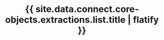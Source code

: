 ---
# -------------------------- #
#      ENDPOINT DETAILS      #
# -------------------------- #

product-type: "connect"
content-type: "api-endpoint"
endpoint: "extraction"
key: "list-last-extractions"
version: "4"


# -------------------------- #
#       METHOD DETAILS       #
# -------------------------- #

title: "{{ site.data.connect.core-objects.extractions.list.title | flatify }}"
method: "get"
short-url: |
  /v{{ endpoint.version }}{{ object.endpoint-url }}
full-url: |
  {{ api.base-url }}{{ endpoint.short-url | flatify }}
short: "{{ site.data.connect.core-objects.extractions.list.short | flatify }}"
description: |
  {% include note.html type="single-line" content="**This endpoint is in beta.**" %}
  
  {{ site.data.connect.core-objects.extractions.list.description | flatify }}


# -------------------------- #
#       METHOD ARGUMENTS     #
# -------------------------- #

## This depends on the method being used, and the type of endpoint.

arguments:
  - name: "client_id"
    required: true
    type: "path parameter"
    description: |
      A path parameter corresponding to the unique ID of a Stitch account.

      **Note**: The client ID must be associated with the provided access token.
    example-value: |
      116078


# -------------------------- #
#           RETURNS          #
# -------------------------- #

returns: |
  If successful, the API will return a status of <code class="api success">200 OK</code> and an array of [Extraction objects]({{ site.data.connect.core-objects.extractions.object }}), one for each source that has had a completed extraction job in the past 60 days.


# ------------------------------ #
#   EXAMPLE REQUEST & RESPONSES  #
# ------------------------------ #

examples:
  - type: "Request"
    request-url: "{{ endpoint.short-url | flatify | strip_newlines }}"
    header: "{{ site.data.connect.request-headers.get.without-body | flatify }}"

  - type: "Response"
    language: "json"
    code: |
      TODO

  - type: "Errors"
    # Included only if there are errors for the endpoint
    # The errors live in: _data/connect/response-codes.yml
---